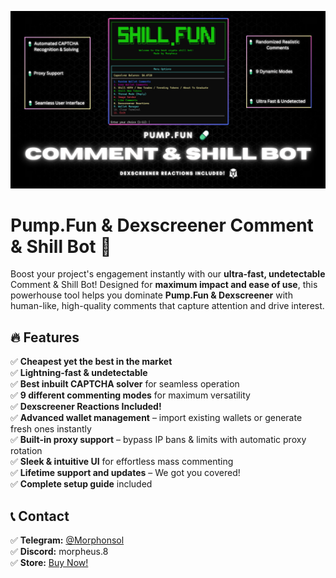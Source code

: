 ![Pump.Fun & Dexscreener Shill Bot](morpheus.png)
# Pump.Fun & Dexscreener Comment & Shill Bot 🚀

Boost your project's engagement instantly with our **ultra-fast, undetectable** Comment & Shill Bot! Designed for **maximum impact and ease of use**, this powerhouse tool helps you dominate **Pump.Fun & Dexscreener** with human-like, high-quality comments that capture attention and drive interest.

## 🔥 Features

✅ **Cheapest yet the best in the market**  
✅ **Lightning-fast & undetectable**  
✅ **Best inbuilt CAPTCHA solver** for seamless operation  
✅ **9 different commenting modes** for maximum versatility  
✅ **Dexscreener Reactions Included!**  
✅ **Advanced wallet management** – import existing wallets or generate fresh ones instantly  
✅ **Built-in proxy support** – bypass IP bans & limits with automatic proxy rotation  
✅ **Sleek & intuitive UI** for effortless mass commenting  
✅ **Lifetime support and updates** – We got you covered!  
✅ **Complete setup guide** included  

## 📞 Contact

✅ **Telegram:** [@Morphonsol](https://t.me/Morphonsol)  
✅ **Discord:** morpheus.8  
✅ **Store:** [Buy Now!](https://app.hel.io/pay/67a7acf5beabc572672d2f7f)  

